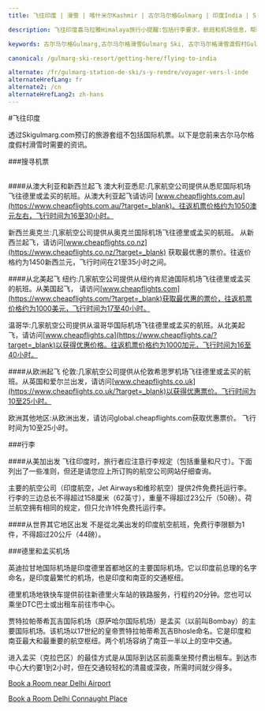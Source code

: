 ```yaml
---
title: 飞往印度 | 滑雪 | 喀什米尔Kashmir | 古尔马尔格Gulmarg | 印度India | Skigulmarg.com

description: 飞往印度喜马拉雅Himalaya旅行小提醒:包括行李要求，航班和机场信息，帮助您轻松享受古尔马尔格 Gulmarg滑雪假期。

keywords: 古尔马尔格Gulmarg,古尔马尔格滑雪Gulmarg Ski, 古尔马尔格滑雪渡假村Gulmarg Ski Resort, 喀什米尔滑雪Skiing in the Himalayas, 印度滑雪Skiing in India, 喜马拉雅Himalaya, 喀什米尔Kashmir, Skigulmarg.com

canonical: /gulmarg-ski-resort/getting-here/flying-to-india

alternate: /fr/gulmarg-station-de-ski/s-y-rendre/voyager-vers-l-inde
alternateHrefLang: fr
alternate2: /cn
alternateHrefLang2: zh-hans
---
```


#飞往印度

透过Skigulmarg.com预订的旅游套组不包括国际机票。以下是您前来古尔马尔格度假村滑雪时需要的资讯。

###搜寻机票
<div style="margin-bottom:30px;">
<script async charset="utf-8" src="//www.travelpayouts.com/widgets/4fd0f28cfb509ed6b7a189f85da45e3d.js?v=1593" async></script>
</div>
<!-- <script async src="https://www.cheapflights.com/api/v1" data-cf-api></script>
<div class="cheapflights text-center m-b-40"></div> -->


####从澳大利亚和新西兰起飞
澳大利亚悉尼:几家航空公司提供从悉尼国际机场飞往德里或孟买的航班。从澳大利亚起飞请访问 [www.cheapflights.com.au](https://www.cheapflights.com.au/?target=_blank)。往返机票价格约为1050澳元左右，飞行时间为16至30小时。

新西兰奥克兰:几家航空公司提供从奥克兰国际机场飞往德里或孟买的航班。 从新西兰起飞，请访问[www.cheapflights.co.nz](https://www.cheapflights.co.nz/?target=_blank) 获取最优惠的票价。往返价格约为1450新西兰元，飞行时间在21至35小时之间。

####从北美起飞
纽约:几家航空公司提供从纽约肯尼迪国际机场飞往德里或孟买的航班。从美国起飞， 请访问[www.cheapflights.com](https://www.cheapflights.com/?target=_blank)获取最优惠的票价，往返机票价格约为1000美元，飞行时间为17至40小时。

温哥华:几家航空公司提供从温哥华国际机场飞往德里或孟买的航班。从北美起飞，请访问[www.cheapflights.ca](https://www.cheapflights.ca/?target=_blank)以获得优惠价格。往返机票价格约为1000加元，飞行时间为16至40小时。

####从欧洲起飞
伦敦:几家航空公司提供从伦敦希思罗机场飞往德里或孟买的航班。从英国和爱尔兰出发，请访问[www.cheapflights.co.uk](https://www.cheapflights.co.uk/?target=_blank)以获得优惠票价。飞行时间为10至25小时。

欧洲其他地区:从欧洲出发，请访问global.cheapflights.com获取优惠票价。 飞行时间为10至25小时。

###行李

####从美加出发
飞往印度时，旅行者应注意行李规定（包括重量和尺寸）。下面列出了一些准则，但还是请您应上所订购的航空公司网站仔细查询。

主要的航空公司（印度航空，Jet Airways和维珍航空）提供2件免费托运行李。行李的三边总长不得超过158厘米（62英寸），重量不得超过23公斤（50磅）。荷兰航空拥有相同的规定，但只允许1件免费托运行李。

####从世界其它地区出发
不是從北美出发的印度航空航班，免费行李限额为1件，不得超过20公斤（44磅）。

###德里和孟买机场

英迪拉甘地国际机场是印度德里首都地区的主要国际机场。它以印度前总理的名字命名，是印度最繁忙的机场，也是印度和南亚的交通枢纽。

德里机场地铁快车提供前往新德里火车站的铁路服务，行程约20分钟。您也可以乘坐DTC巴士或出租车前往市中心。

贾特拉帕蒂希瓦吉国际机场（原萨哈尔国际机场）是孟买（以前叫Bombay）的主要国际机场。该机场以17世纪的皇帝贾特拉帕蒂希瓦吉Bhosle命名。它是印度和南亚最大和最重要的航空枢纽。两个机场容纳了南亚一半以上的空中交通。

进入孟买（克拉巴区）的最佳方式是从国际到达区前面乘坐预付费出租车。到达市中心大约要1到2小时，但在交通较轻松的清晨或深夜，所需时间就少得多。

[Book a Room near Delhi Airport](http://www.agoda.com/hotels-near-indira-gandhi-international-airport/airport/new-delhi-and-ncr-in.html?cid=1650708&target=_blank&classes=btn,btn-rounded,btn-outline "Book Now near Delhi Airport")

[Book a Room Delhi Connaught Place](http://www.agoda.com/hotels-near-connaught-place/attractions/new-delhi-and-ncr-in.html?cid=1650708&target=_blank&classes=btn,btn-rounded,btn-outline "Book Now near Delhi Connaught Place")
